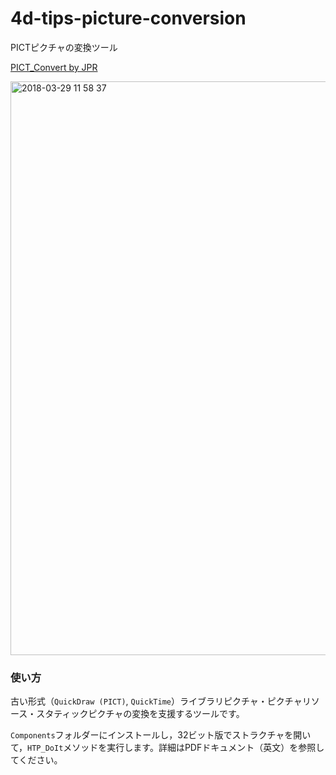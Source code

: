 # 4d-tips-picture-conversion
PICTピクチャの変換ツール

[PICT_Convert by JPR](https://github.com/4D-JP/4d-tips-picture-conversion/releases/tag/1.0)

<img width="918" alt="2018-03-29 11 58 37" src="https://user-images.githubusercontent.com/10509075/38067652-896ffb64-3348-11e8-9804-3ef7548653cf.png">

### 使い方

古い形式（``QuickDraw (PICT)``, ``QuickTime``）ライブラリピクチャ・ピクチャリソース・スタティックピクチャの変換を支援するツールです。

``Components``フォルダーにインストールし，32ビット版でストラクチャを開いて，``HTP_DoIt``メソッドを実行します。詳細はPDFドキュメント（英文）を参照してください。

